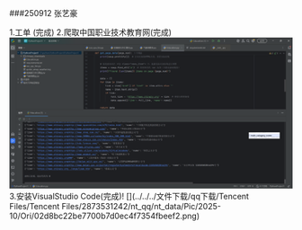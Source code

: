 ###250912 张艺豪

1.工单 (完成)
2.爬取中国职业技术教育网(完成)
![img_8.png](img_8.png)
3.安装VisualStudio Code(完成)!
[](../../../文件下载/qq下载/Tencent Files/Tencent Files/2873531242/nt_qq/nt_data/Pic/2025-10/Ori/02d8bc22be7700b7d0ec4f7354fbeef2.png)
